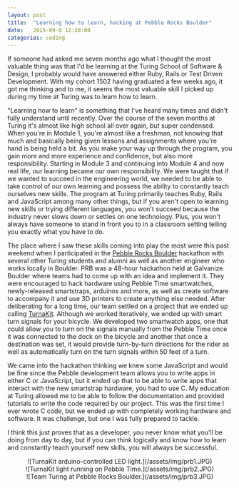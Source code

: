 ```yaml
---
layout: post
title:  "Learning how to learn, hacking at Pebble Rocks Boulder"
date:   2015-09-8 12:28:00
categories: coding
---
```


If someone had asked me seven months ago what I thought the most valuable thing was
that I'd be learning at the Turing School of Software & Design, I probably would have answered either Ruby, Rails or Test Driven Development. With my cohort 1502 having graduated a few weeks ago, it got me thinking and to me, it seems the most valuable skill I picked up during my time at Turing was to learn
how to learn.

"Learning how to learn" is something that I've heard many times and didn't fully understand until recently. Over the course of the seven months at Turing it's almost like high school all over again, but super condensed. When you're in Module 1, you're almost like a freshman, not knowing that much and basically being given lessons and assignments where you're hand is being held a bit. As you make your way up through the program, you gain more and more experience and confidence, but also more responsibility. Starting in Module 3 and continuing into Module 4 and now real life, our learning became our own responsibility. We were taught that if we wanted to succeed in the engineering world, we needed to be able to take control of our own learning and possess the ability to constantly teach ourselves new skills. The program at Turing primarily teaches Ruby, Rails and JavaScript among many other things, but if you aren't open to learning new skills or trying different languages, you won't succeed because the industry never slows down or settles on one technology. Plus, you won't always have someone to stand in front you to in a classroom setting telling you exactly what you have to do.

The place where I saw these skills coming into play the most were this past weekend when I participated in the [Pebble Rocks Boulder](http://www.pebblerocksboulder.com) hackathon with several other Turing students and alumni as well as another engineer who works locally in Boulder. PRB was a 48-hour hackathon held at Galvanize Boulder where teams had to come up with an idea and implement it. They were encouraged to hack hardware using Pebble Time smartwatches, newly-released smartstraps, arduinos and more, as well as create software to accompany it and use 3D printers to create anything else needed. After deliberating for a long time, our team settled on a project that we ended up calling [TurnaKit](https://www.hackster.io/teamturing/turnakit). Although we worked iteratively, we ended up with smart turn signals for your bicycle. We developed two smartwatch apps, one that could allow you to turn on the signals manually from the Pebble Time once it was connected to the dock on the bicycle and another that once a destination was set, it would provide turn-by-turn directions for the rider as well as automatically turn on the turn signals within 50 feet of a turn.

We came into the hackathon thinking we knew some JavaScript and would be fine since the Pebble development team allows you to write apps in either C or JavaScript, but it ended up that to be able to write apps that interact with the new smartstrap hardware, you had to use C. My education at Turing allowed me to be able to follow the documentation and provided tutorials to write the code required by our project. This was the first time I ever wrote C code, but we ended up with completely working hardware and software. It was challenge, but one I was fully prepared to tackle.

I think this just proves that as a developer, you never know what you'll be doing from day to day, but if you can think logically and know how to learn and constantly teach yourself new skills, you will always be successful.

<center>
![TurnaKit arduino-controlled LED light.](/assets/img/prb1.JPG)
</center>

<center>
![TurnaKit light running on Pebble Time.](/assets/img/prb2.JPG)
</center>

<center>
![Team Turing at Pebble Rocks Boulder.](/assets/img/prb3.JPG)
</center>
